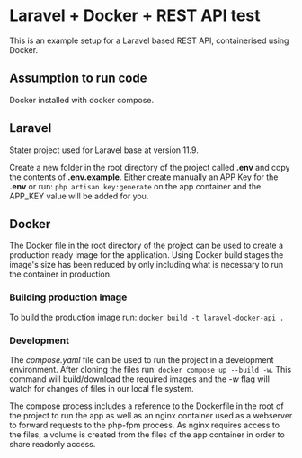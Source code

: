 # Laravel + Docker + REST API test
This is an example setup for a Laravel based REST API, containerised using Docker.

## Assumption to run code
Docker installed with docker compose.

## Laravel
Stater project used for Laravel base at version 11.9.

Create a new folder in the root directory of the project called **.env** and copy the contents of **.env.example**. Either create manually an APP Key for the **.env** or run: `php artisan key:generate` on the app container and the APP_KEY value will be added for you.

## Docker
The Docker file in the root directory of the project can be used to create a production ready image for the application. Using Docker build stages the image's size has been reduced by only including what is necessary to run the container in production.

### Building production image
To build the production image run:
`docker build -t laravel-docker-api .`

### Development
The *compose.yaml* file can be used to run the project in a development environment. After cloning the files run: `docker compose up --build -w`. This command will build/download the required images and the *-w* flag will watch for changes of files in our local file system.

The compose process includes a reference to the Dockerfile in the root of the project to run the app as well as an nginx container used as a webserver to forward requests to the php-fpm process. As nginx requires access to the files, a volume is created from the files of the app container in order to share readonly access.